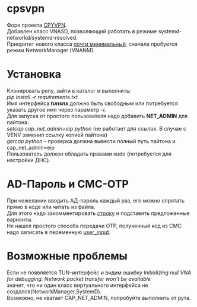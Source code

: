 cpsvpn
======
Форк проекта [CPYVPN](https://gitlab.com/cpvpn/cpyvpn).  
Добавлен класс VNASD, позволяющий работать в режиме systemd-networkd/systemd-resolved.  
Приоритет нового класса [почти минимальный](cpyvpn/vna.py#L507), сначала пробуется режим NetworkManager (VNANM).  

Установка
=========
Клонировать репу, зайти в каталог и выполнить:  
*pip install -r requirements.txt*  
Имя  интерфейса __*tunsnx*__ должно быть свободным или потребуется указать другое имя через параметр *-i*.  
Для запуска от простого пользователя надо добавить __NET_ADMIN__ для пайтона:   
*setcap cap_net_admin+eip python* (не работает для ссылок. В случае с VENV заменил ссылку копией пайтона)  
*getcap python* - проверка должна вывести полный путь пайтона и cap_net_admin=eip  
 Пользователь должен обладать правами sudo (потребуется для настройки ДНС).  

AD-Пароль и СМС-ОТP
===================
При нежелании вводить АД-пароль каждый раз, его можно спрятать прямо в коде или читать из файла.  
Для этого надо закомментировать [строку](cpyvpn/cui.py#L35) и подставить предложенные варианты.   
Не нашел простого способа передачи ОТР, полученный код из СМС надо записать в переменную [user_input](cpyvpn/auth.py#L136).  

Возможные проблемы
==================
Если не появляется TUN-интерфейс и видим ошибку *Initializing null VNA for debugging. Network packet transfer won't be available*  
значит, что ни один класс виртуального интерфейса не создался(NetworkManager,SystemD).  
Возможно, не хватает CAP_NET_ADMIN, попробуйте выполнить от рута.  
